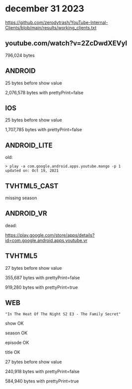 # december 31 2023

<https://github.com/zerodytrash/YouTube-Internal-Clients/blob/main/results/working_clients.txt>

## youtube.com/watch?v=2ZcDwdXEVyI

796,024 bytes

## ANDROID

25 bytes before show value

2,076,578 bytes with prettyPrint=false

## IOS

25 bytes before show value

1,707,785 bytes with prettyPrint=false

## ANDROID\_LITE

old:

~~~
> play -a com.google.android.apps.youtube.mango -p 1
updated on: Oct 19, 2021
~~~

## TVHTML5\_CAST

missing season

## ANDROID\_VR

dead:

https://play.google.com/store/apps/details?id=com.google.android.apps.youtube.vr

## TVHTML5

27 bytes before show value

355,687 bytes with prettyPrint=false

919,280 bytes with prettyPrint=true

## WEB

~~~
"In The Heat Of The Night S2 E3 - The Family Secret"
~~~

show OK

season OK

episode OK

title OK

27 bytes before show value

240,918 bytes with prettyPrint=false

584,940 bytes with prettyPrint=true
